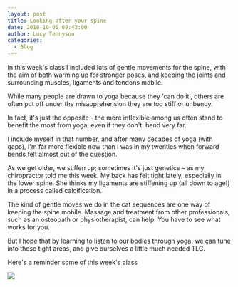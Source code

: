```yaml
---
layout: post
title: Looking after your spine
date: 2018-10-05 08:43:00
author: Lucy Tennyson
categories:
  - Blog
---
```


In this week's class I included lots of gentle movements for the spine, with the aim of both warming up for stronger poses, and keeping the joints and surrounding muscles, ligaments and tendons mobile.

While many people are drawn to yoga because they 'can do it', others are often put off under the misapprehension they are too stiff or unbendy.

In fact, it's just the opposite - the more inflexible among us often stand to benefit the most from yoga, even if they don't  bend very far.

I include myself in that number, and after many decades of yoga (with gaps), I'm far more flexible now than I was in my twenties when forward bends felt almost out of the question.

As we get older, we stiffen up; sometimes it's just genetics – as my chiropractor told me this week. My back has felt tight lately, especially in the lower spine. She thinks my ligaments are stiffening up (all down to age!) in a process called calcification.

The kind of gentle moves we do in the cat sequences are one way of keeping the spine mobile. Massage and treatment from other professionals, such as an osteopath or physiotherapist, can help. You have to see what works for you.

But I hope that by learning to listen to our bodies through yoga, we can tune into these tight areas, and give ourselves a little much needed TLC.

Here's a reminder some of this week's class

![](blob:https://app.cloudcannon.com/b9ee5887-d8c1-0e47-b23d-d0f02b310190)